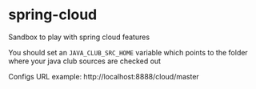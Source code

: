 # spring-cloud
Sandbox to play with spring cloud features

You should set an `JAVA_CLUB_SRC_HOME` variable which points to the folder where your java club sources are checked out

Configs URL example: http://localhost:8888/cloud/master
